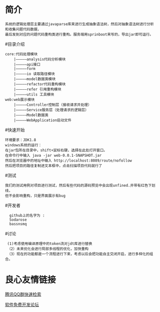 # 简介

    系统的逻辑处理层主要通过javaparse库来进行生成抽象语法树，然后对抽象语法树进行分析和收集问题代码数据，
    最后发到对应的问题代码重构类进行重构。服务端用sprinboot来写的，导出jar即可运行。
#目录介绍

    core:代码处理模块
        |—————analysis代码分析模块
        |—————api接口
        |—————form
        |—————io 读取路径模块
        |—————model数据类模块
        |—————refactor代码重构模块
        |—————refer 引用重构模块
        |—————utils 工具模块
    web:web展示模块
        |—————Controller控制层（接收请求并处理）
        |—————Service服务层（处理请求的逻辑层）
        |—————Model数据类
        |—————WebApplication启动文件
     
#快速开始

    环境要求：JDK1.8
    windows系统的运行：    
    在jar包所在目录中，shift+鼠标右键，选择在此处打开窗口。
    在命令行中输入 java -jar web-0.0.1-SNAPSHOT.jar
    然后在浏览器中的地址中输入 http://localhost:8089/route/nofollow
    然后把项目的路径复制进文本框中，点击扫描项目代码就行了
#测试

    我们的测试用例对项目进行测试，然后有些代码的源码预览中会出现unfined.并带有红色下划线，
    但不会影响重构，只是界面展示有bug

#开发者

      github上的名字为 :
      Sodarose 
      bassnsmq
#讨论

     (1)考虑使用编译原理中的token流对jdt库进行替换
     （2）未来优化会进行局部多线程的优化，加快重构
     （3）现在的功能都是一个流程进行下来，考虑以后会把功能自主交闭开启，进行多样化的组合。

 # 良心友情链接

[腾讯QQ群快速检索](http://u.720life.cn/s/8cf73f7c)

[软件免费开发论坛](http://u.720life.cn/s/bbb01dc0)